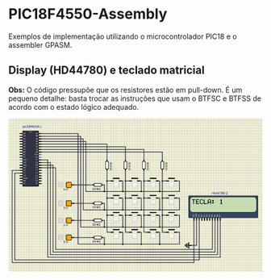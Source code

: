 # PIC18F4550-Assembly
Exemplos de implementação utilizando o microcontrolador PIC18 e o assembler GPASM.

## Display (HD44780) e teclado matricial
**Obs:** O código pressupõe que os resistores estão em pull-down. É um pequeno detalhe: basta trocar
as instruções que usam o BTFSC e BTFSS de acordo com o estado lógico adequado.

![Print da simulação.](https://github.com/KaiqueZambrano/PIC18F4550-Assembly/blob/main/display_teclado/sim-display-teclado.png)
